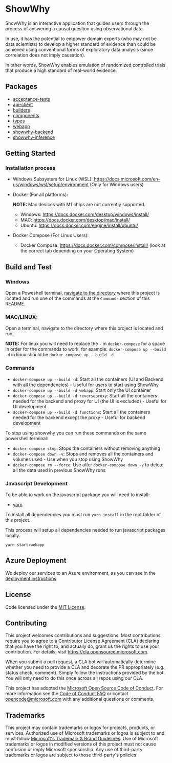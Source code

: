 # ShowWhy

ShowWhy is an interactive application that guides users through the process of answering a causal question using observational data.

In use, it has the potential to empower domain experts (who may not be data scientists) to develop a higher standard of evidence than could be achieved using conventional forms of exploratory data analysis (since correlation does not imply causation).

In other words, ShowWhy enables emulation of randomized controlled trials that produce a high standard of real-world evidence.

## Packages

- [acceptance-tests](javascript/acceptance-tests)
- [api-client](javascript/api-client)
- [builders](javascript/builders)
- [components](javascript/components)
- [types](javascript/types)
- [webapp](javascript/webapp)
- [showwhy-backend](python/showwhy-backend)
- [showwhy-inference](python/showwhy-inference)

## Getting Started

### Installation process

- Windows Subsystem for Linux (WSL): https://docs.microsoft.com/en-us/windows/wsl/setup/environment (Only for Windows users)

- Docker (For all platforms):

  **NOTE:** Mac devices with M1 chips are not currently supported.

  - Windows: https://docs.docker.com/desktop/windows/install/
  - MAC: https://docs.docker.com/desktop/mac/install/
  - Ubuntu: https://docs.docker.com/engine/install/ubuntu/

- Docker Compose (For Linux Users):
  - Docker Compose: https://docs.docker.com/compose/install/ (look at the correct tab depending on your Operating System)

## Build and Test

### Windows

Open a Poweshell terminal, [navigate to the directory](https://docs.microsoft.com/en-us/powershell/scripting/samples/managing-current-location?view=powershell-7.2) where this project is located and run one of the commands at the `Commands` section of this README.

### MAC/LINUX:

Open a terminal, navigate to the directory where this project is located and run.

**NOTE:** For linux you will need to replace the `-` in `docker-compose` for a space in order for the commands to work, for example: `docker-compose up --build -d` in linux should be `docker compose up --build -d`

### Commands

- `docker-compose up --build -d`: Start all the containers (UI and Backend with all the dependencies) - Useful for users to start using ShowWhy
- `docker-compose up --build -d webapp`: Start only the UI container
- `docker-compose up --build -d reverseproxy`: Start all the containers needed for the backend and proxy for UI (the UI is excluded) - Useful for UI development
- `docker-compose up --build -d functions`: Start all the containers needed for the backend except the proxy - Useful for backend development

To stop using showwhy you can run these commands on the same powershell terminal:

- `docker-compose stop`: Stops the containers without removing anything
- `docker-compose down -v`: Stops and removes all the containers and volumes used - Use when you stop using ShowWhy
- `docker-compose rm --force`: Use after `docker-compose down -v` to delete all the data used in previous ShowWhy runs

### Javascript Development

To be able to work on the javascript package you will need to install:

- [yarn](https://yarnpkg.com/)

To install all dependencies you must run `yarn install` in the root folder of this project.

This process will setup all dependencies needed to run javascript packages locally.

`yarn start:webapp`

## Azure Deployment

We deploy our services to an Azure environment, as you can see in the [deployment instructions](/deployment.md)

## License

Code licensed under the [MIT License](LICENSE).

## Contributing

This project welcomes contributions and suggestions. Most contributions require you to agree to a
Contributor License Agreement (CLA) declaring that you have the right to, and actually do, grant us
the rights to use your contribution. For details, visit https://cla.opensource.microsoft.com.

When you submit a pull request, a CLA bot will automatically determine whether you need to provide
a CLA and decorate the PR appropriately (e.g., status check, comment). Simply follow the instructions
provided by the bot. You will only need to do this once across all repos using our CLA.

This project has adopted the [Microsoft Open Source Code of Conduct](https://opensource.microsoft.com/codeofconduct/).
For more information see the [Code of Conduct FAQ](https://opensource.microsoft.com/codeofconduct/faq/) or
contact [opencode@microsoft.com](mailto:opencode@microsoft.com) with any additional questions or comments.

## Trademarks

This project may contain trademarks or logos for projects, products, or services. Authorized use of Microsoft
trademarks or logos is subject to and must follow
[Microsoft's Trademark & Brand Guidelines](https://www.microsoft.com/en-us/legal/intellectualproperty/trademarks/usage/general).
Use of Microsoft trademarks or logos in modified versions of this project must not cause confusion or imply Microsoft sponsorship.
Any use of third-party trademarks or logos are subject to those third-party's policies.
